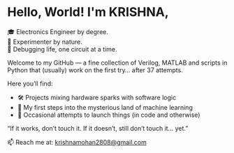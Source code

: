 #  Hello, World! I'm KRISHNA,

🎓 Electronics Engineer by degree.  
🧪 Experimenter by nature.  
🤖 Debugging life, one circuit at a time.

Welcome to my GitHub —  a fine collection of Verilog, MATLAB and scripts in Python that (usually) work on the first try… after 37 attempts.

Here you’ll find:
- 🛠️ Projects mixing hardware sparks with software logic
- 🧠 My first steps into the mysterious land of machine learning
- 🚀 Occasional attempts to launch things (in code and otherwise)



 “If it works, don’t touch it. If it doesn’t, still don’t touch it... yet.”

📫 Reach me at: krishnamohan2808@gmail.com
